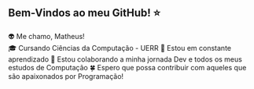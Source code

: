 ## Bem-Vindos ao meu GitHub! ⭐
👽 Me chamo, Matheus!
<br>
🎓 Cursando Ciências da Computação - UERR
🌌 Estou em constante aprendizado
💞️ Estou colaborando a minha jornada Dev e todos os meus estudos de Computação
🍀 Espero que possa contribuir com aqueles que são apaixonados por Programação!




<!--
**MqtheusBM/MqtheusBM** is a ✨ _special_ ✨ repository because its `README.md` (this file) appears on your GitHub profile.

Here are some ideas to get you started:

- 🔭 I’m currently working on ...
- 🌱 I’m currently learning ...
- 👯 I’m looking to collaborate on ...
- 🤔 I’m looking for help with ...
- 💬 Ask me about ...
- 📫 How to reach me: ...
- 😄 Pronouns: ...
- ⚡ Fun fact: ...
-->
